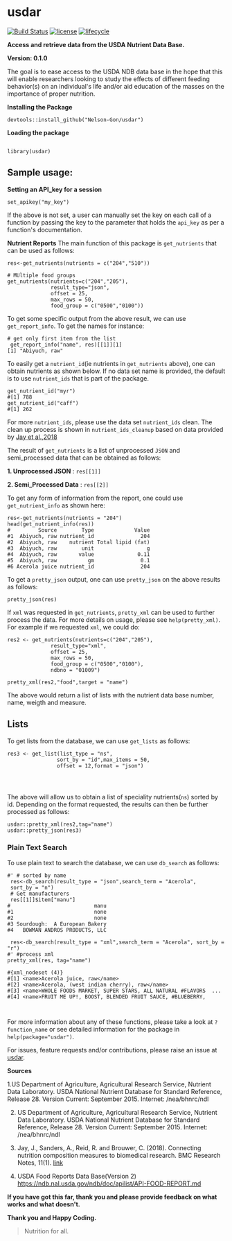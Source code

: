 # usdar

[![Build Status](https://travis-ci.org/Nelson-Gon/usdar.svg?branch=master)](https://travis-ci.org/Nelson-Gon/usdar)   [![license](https://img.shields.io/badge/license-GPL--2-blue.svg)](https://www.gnu.org/licenses/old-licenses/gpl-2.0.html)
[![lifecycle](https://img.shields.io/badge/lifecycle-experimental-orange.svg)](https://www.tidyverse.org/lifecycle/#experimental)


**Access and retrieve data from the USDA Nutrient Data Base.**


**Version: 0.1.0**

The goal is to ease access to the USDA NDB data base in the hope that this will enable researchers looking to study the effects of different feeding behavior(s) on an individual's life and/or aid education of the masses on the importance of proper nutrition.



**Installing the Package**

```
devtools::install_github("Nelson-Gon/usdar")

```

**Loading the package**

```

library(usdar)

```

## Sample usage:

**Setting an API_key for a session**

```
set_apikey("my_key")

```

If the above is not set, a user can manually set the key on each call of a function by passing the key to the parameter 
that holds the `api_key` as per a function's documentation. 

**Nutrient Reports**
The main function of this package is `get_nutrients` that can be used as follows:

```
res<-get_nutrients(nutrients = c("204","510"))

# MUltiple food groups
get_nutrients(nutrients=c("204","205"),
              result_type="json",
              offset = 25,
              max_rows = 50,
              food_group = c("0500","0100"))
```

To get some specific output from the above result, we can use `get_report_info`. To get the names for instance:

```
# get only first item from the list
 get_report_info("name", res)[[1]][1]
[1] "Abiyuch, raw"

```

To easily get a `nutrient_id`(ie nutrients in `get_nutrients` above), one can obtain nutrients as shown below. If no data set name is provided, the default is to use `nutrient_ids` that is part of the package.

```
get_nutrient_id("myr")
#[1] 788
get_nutrient_id("caff")
#[1] 262
```
For more `nutrient_ids`, please use the data set `nutrient_ids` clean. The clean up process is shown in `nutrient_ids_cleanup` based on data provided by [Jay et al.,2018](https://link.springer.com/article/10.1186%2Fs13104-018-3997-y)


The result of `get_nutrients` is a list of unprocessed `JSON` and semi_processed data that can be obtained as follows:

**1. Unprocessed JSON** : ```res[[1]] ```

**2. Semi_Processed Data** : ```res[[2]]```

To get any form of information from the report, one could use `get_nutrient_info` as shown here:

```
res<-get_nutrients(nutrients = "204")
head(get_nutrient_info(res))
#         Source        Type             Value
#1  Abiyuch, raw nutrient_id               204
#2  Abiyuch, raw    nutrient Total lipid (fat)
#3  Abiyuch, raw        unit                 g
#4  Abiyuch, raw       value              0.11
#5  Abiyuch, raw          gm               0.1
#6 Acerola juice nutrient_id               204

```

To get a `pretty_json` output, one can use `pretty_json` on the above results as follows:

```
pretty_json(res)

```
If `xml` was requested in `get_nutrients`, `pretty_xml` can be used to further process the data. For more details on usage, please see `help(pretty_xml)`. For example if we requested `xml`, we could do:

```
res2 <- get_nutrients(nutrients=c("204","205"),
              result_type="xml",
              offset = 25,
              max_rows = 50,
              food_group = c("0500","0100"),
              ndbno = "01009")

pretty_xml(res2,"food",target = "name")

```

The above would return a list of lists with the nutrient data base number, name, weigth and measure. 

## **Lists**

To get lists from the database, we can use `get_lists` as follows:

```
res3 <- get_list(list_type = "ns",
                sort_by = "id",max_items = 50,
                offset = 12,format = "json")
                
  
        
```

The above will allow us to obtain a list of speciality nutrients(`ns`) sorted by id. Depending on the format requested, the results can then be further processed as follows:

```
usdar::pretty_xml(res2,tag="name")
usdar::pretty_json(res3)

```

### **Plain Text Search**

To use plain text to search the database, we can use `db_search` as follows:

```
#' # sorted by name
 res<-db_search(result_type = "json",search_term = "Acerola",
 sort_by = "n")
 # Get manufacturers
 res[[1]]$item["manu"]
#                           manu
#1                          none
#2                          none
#3 Sourdough:  A European Bakery
#4   BOWMAN ANDROS PRODUCTS, LLC

 res<-db_search(result_type = "xml",search_term = "Acerola", sort_by = "r")
#' #process xml
pretty_xml(res, tag="name")

#{xml_nodeset (4)}
#[1] <name>Acerola juice, raw</name>
#[2] <name>Acerola, (west indian cherry), raw</name>
#[3] <name>WHOLE FOODS MARKET, SUPER STARS, ALL NATURAL #FLAVORS  ...
#[4] <name>FRUIT ME UP!, BOOST, BLENDED FRUIT SAUCE, #BLUEBERRY,  

 
  ```

For more information about any of these functions, please take a look at `?function_name` or see detailed information for the package in `help(package="usdar")`. 

For issues, feature requests and/or contributions, please raise an issue at [usdar](https://www.github.com/Nelson-Gon/usdar/issues).



**Sources**

1.US Department of Agriculture, Agricultural Research Service, Nutrient Data Laboratory. USDA National Nutrient Database for Standard Reference, Release 28. Version Current:  September 2015.  Internet:  /nea/bhnrc/ndl

2. US Department of Agriculture, Agricultural Research Service, Nutrient Data Laboratory. USDA National Nutrient Database for Standard Reference, Release 28. Version Current:  September 2015.  Internet:  /nea/bhnrc/ndl

3. Jay, J., Sanders, A., Reid, R. and Brouwer, C. (2018). Connecting nutrition composition measures to biomedical research. BMC Research Notes, 11(1).  [link](https://link.springer.com/article/10.1186%2Fs13104-018-3997-y)

4. USDA Food Reports Data Base(Version 2) https://ndb.nal.usda.gov/ndb/doc/apilist/API-FOOD-REPORT.md


**If you have got this far, thank you and please provide feedback on what works and what doesn't.**

**Thank you and Happy Coding.**

>Nutrition for all.
